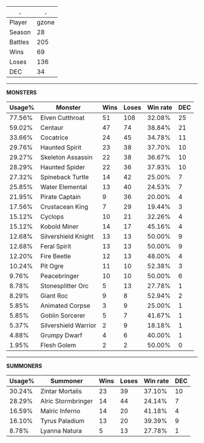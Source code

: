 .|.
|-|-
Player|gzone
Season|28
Battles|205
Wins|69
Loses|136
DEC|34

---
**MONSTERS**

Usage%|Monster|Wins|Loses|Win rate|DEC|
-|-|-|-|-|-|
77.56%|Elven Cutthroat|51|108|32.08%|25|
59.02%|Centaur|47|74|38.84%|21|
33.66%|Cocatrice|24|45|34.78%|11|
29.76%|Haunted Spirit|23|38|37.70%|10|
29.27%|Skeleton Assassin|22|38|36.67%|10|
28.29%|Haunted Spider|22|36|37.93%|10|
27.32%|Spineback Turtle|14|42|25.00%|7|
25.85%|Water Elemental|13|40|24.53%|7|
21.95%|Pirate Captain|9|36|20.00%|4|
17.56%|Crustacean King|7|29|19.44%|3|
15.12%|Cyclops|10|21|32.26%|4|
15.12%|Kobold Miner|14|17|45.16%|4|
12.68%|Silvershield Knight|13|13|50.00%|9|
12.68%|Feral Spirit|13|13|50.00%|9|
12.20%|Fire Beetle|12|13|48.00%|4|
10.24%|Pit Ogre|11|10|52.38%|3|
9.76%|Peacebringer|10|10|50.00%|6|
8.78%|Stonesplitter Orc|5|13|27.78%|1|
8.29%|Giant Roc|9|8|52.94%|2|
5.85%|Animated Corpse|3|9|25.00%|1|
5.85%|Goblin Sorcerer|5|7|41.67%|1|
5.37%|Silvershield Warrior|2|9|18.18%|1|
4.88%|Grumpy Dwarf|4|6|40.00%|1|
1.95%|Flesh Golem|2|2|50.00%|0|

---
**SUMMONERS**

Usage%|Summoner|Wins|Loses|Win rate|DEC|
-|-|-|-|-|-|
30.24%|Zintar Mortalis|23|39|37.10%|10|
28.29%|Alric Stormbringer|14|44|24.14%|7|
16.59%|Malric Inferno|14|20|41.18%|4|
16.10%|Tyrus Paladium|13|20|39.39%|9|
8.78%|Lyanna Natura|5|13|27.78%|1|
